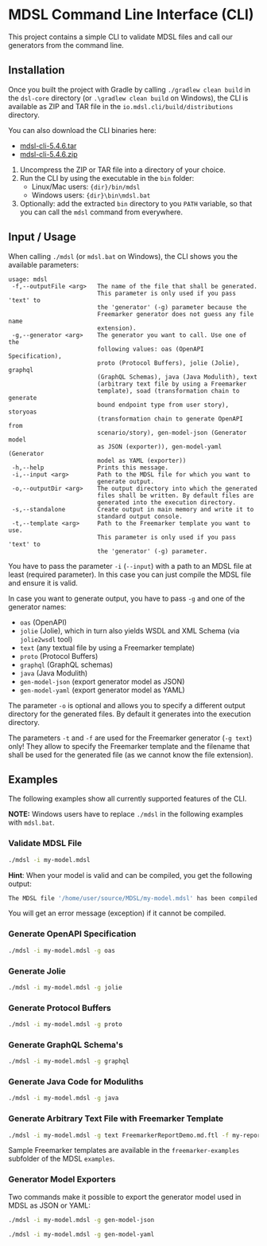 # MDSL Command Line Interface (CLI)

This project contains a simple CLI to validate MDSL files and call our generators from the command line.

## Installation
Once you built the project with Gradle by calling `./gradlew clean build` in the `dsl-core` directory (or `.\gradlew clean build` on Windows), the CLI is available as ZIP and TAR file in the `io.mdsl.cli/build/distributions` directory.

You can also download the CLI binaries here:

 * [mdsl-cli-5.4.6.tar](https://github.com/Microservice-API-Patterns/MDSL-Specification/releases/download/v5.4.6/mdsl-cli-5.4.6.tar)
 * [mdsl-cli-5.4.6.zip](https://github.com/Microservice-API-Patterns/MDSL-Specification/releases/download/v5.4.6/mdsl-cli-5.4.6.zip)

1. Uncompress the ZIP or TAR file into a directory of your choice.
2. Run the CLI by using the executable in the `bin` folder:
   * Linux/Mac users: `{dir}/bin/mdsl`
   * Windows users: `{dir}\bin\mdsl.bat`
3. Optionally: add the extracted `bin` directory to you `PATH` variable, so that you can call the `mdsl` command from everywhere.

## Input / Usage
When calling `./mdsl` (or `mdsl.bat` on Windows), the CLI shows you the available parameters:

```text
usage: mdsl
 -f,--outputFile <arg>   The name of the file that shall be generated.
                         This parameter is only used if you pass 'text' to
                         the 'generator' (-g) parameter because the
                         Freemarker generator does not guess any file name
                         extension).
 -g,--generator <arg>    The generator you want to call. Use one of the
                         following values: oas (OpenAPI Specification),
                         proto (Protocol Buffers), jolie (Jolie), graphql
                         (GraphQL Schemas), java (Java Modulith), text
                         (arbitrary text file by using a Freemarker
                         template), soad (transformation chain to generate
                         bound endpoint type from user story), storyoas
                         (transformation chain to generate OpenAPI from
                         scenario/story), gen-model-json (Generator model
                         as JSON (exporter)), gen-model-yaml (Generator
                         model as YAML (exporter))
 -h,--help               Prints this message.
 -i,--input <arg>        Path to the MDSL file for which you want to
                         generate output.
 -o,--outputDir <arg>    The output directory into which the generated
                         files shall be written. By default files are
                         generated into the execution directory.
 -s,--standalone         Create output in main memory and write it to
                         standard output console.
 -t,--template <arg>     Path to the Freemarker template you want to use.
                         This parameter is only used if you pass 'text' to
                         the 'generator' (-g) parameter. 
```

You have to pass the parameter `-i` (`--input`) with a path to an MDSL file at least (required parameter). In this case you can just compile the MDSL file and ensure it is valid.

In case you want to generate output, you have to pass `-g` and one of the generator names:
 * `oas` (OpenAPI)
 * `jolie` (Jolie), which in turn also yields WSDL and XML Schema (via `jolie2wsdl` tool)
 * `text` (any textual file by using a Freemarker template)
 * `proto` (Protocol Buffers)
 * `graphql` (GraphQL schemas)
 * `java` (Java Modulith)
 * `gen-model-json` (export generator model as JSON)
 * `gen-model-yaml` (export generator model as YAML)
 
The parameter `-o` is optional and allows you to specify a different output directory for the generated files. By default it generates into the execution directory.

The parameters `-t` and `-f` are used for the Freemarker generator (`-g text`) only! They allow to specify the Freemarker template and the filename that shall be used for the generated file (as we cannot know the file extension).

## Examples
The following examples show all currently supported features of the CLI.

**NOTE:** Windows users have to replace `./mdsl` in the following examples with `mdsl.bat`.

### Validate MDSL File

```bash
./mdsl -i my-model.mdsl
```

**Hint**: When your model is valid and can be compiled, you get the following output:

```bash
The MDSL file '/home/user/source/MDSL/my-model.mdsl' has been compiled without errors.
```

You will get an error message (exception) if it cannot be compiled.

### Generate OpenAPI Specification

```bash
./mdsl -i my-model.mdsl -g oas
```

### Generate Jolie

```bash
./mdsl -i my-model.mdsl -g jolie
```

### Generate Protocol Buffers

```bash
./mdsl -i my-model.mdsl -g proto
```

### Generate GraphQL Schema's

```bash
./mdsl -i my-model.mdsl -g graphql
```

### Generate Java Code for Moduliths

```bash
./mdsl -i my-model.mdsl -g java
```

### Generate Arbitrary Text File with Freemarker Template

```bash
./mdsl -i my-model.mdsl -g text FreemarkerReportDemo.md.ftl -f my-report.md
``` 

Sample Freemarker templates are available in the `freemarker-examples` subfolder of the MDSL `examples`.

### Generator Model Exporters
Two commands make it possible to export the generator model used in MDSL as JSON or YAML:

```bash
./mdsl -i my-model.mdsl -g gen-model-json
```

```bash
./mdsl -i my-model.mdsl -g gen-model-yaml
```
